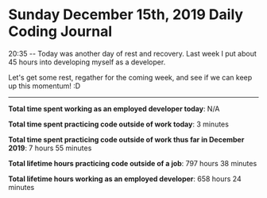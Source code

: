 # Sunday December 15th, 2019 Daily Coding Journal

20:35 -- Today was another day of rest and recovery. Last week I put about 45 hours into developing myself as a developer.

Let's get some rest, regather for the coming week, and see if we can keep up this momentum! :D
___
**Total time spent working as an employed developer today**: N/A

**Total time spent practicing code outside of work today**: 3 minutes

**Total time spent practicing code outside of work thus far in December 2019**: 7 hours 55 minutes

**Total lifetime hours practicing code outside of a job**: 797 hours 38 minutes

**Total lifetime hours working as an employed developer**: 658 hours 24 minutes